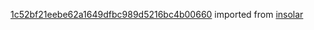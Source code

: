 [1c52bf21eebe62a1649dfbc989d5216bc4b00660](https://github.com/insolar/insolar/commit/1c52bf21eebe62a1649dfbc989d5216bc4b00660) imported from [insolar](https://github.com/insolar/insolar)
